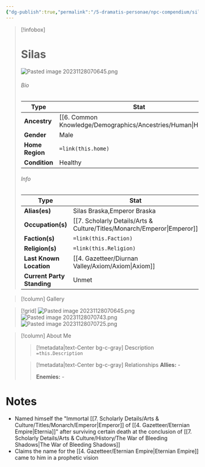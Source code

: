 ```yaml
---
{"dg-publish":true,"permalink":"/5-dramatis-personae/npc-compendium/silas/","noteIcon":""}
---
```



> [!infobox]
> # Silas
> ![Pasted image 20231128070645.png](/img/user/x.%20Assets/Attachments/Pasted%20image%2020231128070645.png)
> ###### Bio
> Type |  Stat |
> ---|---|
> **Ancestry** | [[6. Common Knowledge/Demographics/Ancestries/Human\|Human]] |
> **Gender** | Male |
> **Home Region** | `=link(this.home)` |
> **Condition** | Healthy |
> ###### Info
> Type |  Stat |
> ---|---|
> **Alias(es)** | Silas Braska,Emperor Braska |
> **Occupation(s)** | [[7. Scholarly Details/Arts & Culture/Titles/Monarch/Emperor\|Emperor]] |
> **Faction(s)** | `=link(this.Faction)` |
> **Religion(s)** | `=link(this.Religion)` |
> **Last Known Location** | [[4. Gazetteer/Diurnan Valley/Axiom/Axiom\|Axiom]] |
> **Current Party Standing** | Unmet |

> [!column] Gallery 


>[!grid]
>![Pasted image 20231128070645.png](/img/user/x.%20Assets/Attachments/Pasted%20image%2020231128070645.png)
>![Pasted image 20231128070743.png](/img/user/x.%20Assets/Attachments/Pasted%20image%2020231128070743.png)
>![Pasted image 20231128070725.png](/img/user/x.%20Assets/Attachments/Pasted%20image%2020231128070725.png)

> [!column] About Me
>> [!metadata|text-Center bg-c-gray] Description
>> `=this.Description`
>
>> [!metadata|text-Center bg-c-gray] Relationships
>> **Allies:** -
>>
>> **Enemies:** -

# Notes

- Named himself the "Immortal [[7. Scholarly Details/Arts & Culture/Titles/Monarch/Emperor\|Emperor]] of [[4. Gazetteer/Eternian Empire\|Eternia]]" after surviving certain death at the conclusion of [[7. Scholarly Details/Arts & Culture/History/The War of Bleeding Shadows\|The War of Bleeding Shadows]]
- Claims the name for the [[4. Gazetteer/Eternian Empire\|Eternian Empire]] came to him in a prophetic vision 